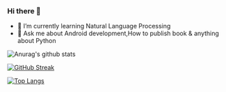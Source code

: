 ### Hi there 👋

- 🌱 I’m currently learning Natural Language Processing
- 💬 Ask me about Android development,How to publish book & anything about Python

 

![Anurag's github stats](https://github-readme-stats.vercel.app/api?username=Singh-Anshu&count_private=true&show_icons=true)

[![GitHub Streak](https://github-readme-streak-stats.herokuapp.com/?user=Singh-Anshu)](https://git.io/streak-stats)

[![Top Langs](https://github-readme-stats.vercel.app/api/top-langs/?username=Singh-Anshu&layout=compact)](https://github.com/anuraghazra/github-readme-stats)
